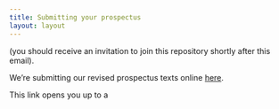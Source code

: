 ```yaml
---
title: Submitting your prospectus
layout: layout
---
```


(you should receive an invitation to join this repository shortly after this email).


We’re submitting our revised prospectus texts online [here](https://github.com/RevisitingCriticalGIS/Prospectuses/new/master).

This link opens you up to a 
